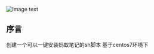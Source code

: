 
![Image text](https://wx2.sinaimg.cn/mw1024/006nZLozgy1fyx2h9tbe0j30vh0oc44m.jpg)
## 序言
创建一个可以一键安装蚂蚁笔记的sh脚本
基于centos7环境下
